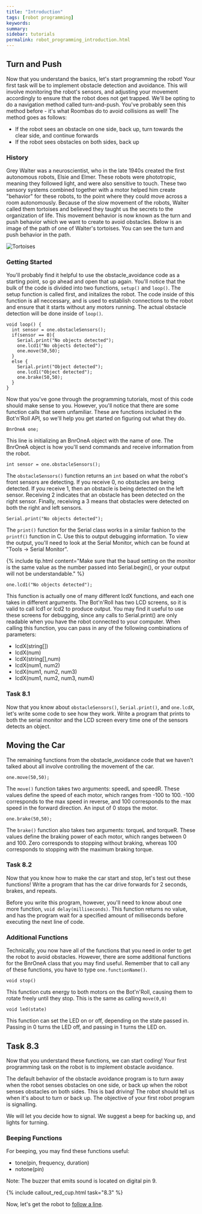 ```yaml
---
title: "Introduction"
tags: [robot programming]
keywords:
summary:
sidebar: tutorials
permalink: robot_programming_introduction.html
---
```


## Turn and Push
Now that you understand the basics, let's start programming the robot! Your first task will be to implement obstacle detection and avoidance. This will involve monitoring the robot's sensors, and adjusting your movement accordingly to ensure that the robot does not get trapped. We'll be opting to do a navigation method called turn-and-push. You've probably seen this method before - it's what Roombas do to avoid collisions as well! The method goes as follows:

- If the robot sees an obstacle on one side, back up, turn towards the clear side, and continue forwards
- If the robot sees obstacles on both sides, back up

### History
Grey Walter was a neuroscientist, who in the late 1940s created the first autonomous robots, Elsie and Elmer. These robots were phototropic, meaning they followed light, and were also sensitive to touch. These two sensory systems combined together with a motor helped him create "behavior" for these robots, to the point where they could move across a room autonomously. Because of the slow movement of the robots, Walter called them tortoises and believed they taught us the secrets to the organization of life. This movement behavior is now known as the turn and push behavior which we want to create to avoid obstacles. Below is an image of the path of one of Walter's tortoises. You can see the turn and push behavior in the path.

![Tortoises](images/turn_and_push.png)

### Getting Started

You'll probably find it helpful to use the obstacle_avoidance code as a starting point, so go ahead and open that up again. You'll notice that the bulk of the code is divided into two functions, `setup()` and `loop()`. The setup function is called first, and initalizes the robot. The code inside of this function is all neccessary, and is used to establish connections to the robot and ensure that it starts without any motors running. The actual obstacle detection will be done inside of `loop()`.

```
void loop() {
  int sensor = one.obstacleSensors();
  if(sensor == 0){
    Serial.print("No objects detected");
    one.lcd1("No objects detected");
    one.move(50,50);
  }
  else {
    Serial.print("Object detected");
    one.lcd1("Object detected");
    one.brake(50,50);
  }
}
```

Now that you've gone through the programming tutorials, most of this code should make sense to you. However, you'll notice that there are some function calls that seem unfamiliar. These are functions included in the Bot'n'Roll API, so we'll help you get started on figuring out what they do.

```
BnrOneA one;
```

This line is initializing an BnrOneA object with the name of one. The BnrOneA object is how you'll send commands and receive information from the robot.

```
int sensor = one.obstacleSensors();
```

The `obstacleSensors()` function returns an `int` based on what the robot's front sensors are detecting. If you receive 0, no obstacles are being detected. If you receive 1, then an obstacle is being detected on the left sensor. Receiving 2 indicates that an obstacle has been detected on the right sensor. Finally, receiving a 3 means that obstacles were detected on both the right and left sensors.


```
Serial.print("No objects detected");
```

The `print()` function for the Serial class works in a similar fashion to the `printf()` function in C. Use this to output debugging information. To view the output, you'll need to look at the Serial Monitor, which can be found at "Tools -> Serial Monitor".

{% include tip.html content="Make sure that the baud setting on the monitor is the same value as the number passed into Serial.begin(), or your output will not be understandable." %}

```
one.lcd1("No objects detected");
```

This function is actually one of many different lcdX functions, and each one takes in different arguments. The Bot'n'Roll has two LCD screens, so it is valid to call lcd1 or lcd2 to produce output. You may find it useful to use these screens for debugging, since any calls to Serial.print() are only readable when you have the robot connected to your computer. When calling this function, you can pass in any of the following combinations of parameters:

- lcdX(string[])
- lcdX(num)
- lcdX(string[],num)
- lcdX(num1, num2)
- lcdX(num1, num2, num3)
- lcdX(num1, num2, num3, num4)

### Task 8.1

Now that you know about `obstacleSensors()`, `Serial.print()`, and `one.lcdX`, let's write some code to see how they work. Write a program that prints to both the serial monitor and the LCD screen every time one of the sensors detects an object. 

## Moving the Car

The remaining functions from the obstacle_avoidance code that we haven't talked about all involve controlling the movement of the car.

```
one.move(50,50);
```

The `move()` function takes two arguments: speedL and speedR. These values define the speed of each motor, which ranges from -100 to 100. -100 corresponds to the max speed in reverse, and 100 corresponds to the max speed in the forward direction. An input of 0 stops the motor.

```
one.brake(50,50);
```

The `brake()` function also takes two arguments: torqueL and torqueR. These values define the braking power of each motor, which ranges between 0 and 100. Zero corresponds to stopping without braking, whereas 100 corresponds to stopping with the maximum braking torque.

### Task 8.2 
Now that you know how to make the car start and stop, let's test out these functions! Write a program that has the car drive forwards for 2 seconds, brakes, and repeats.

Before you write this program, however, you'll need to know about one more function, `void delay(milliseconds)`. This function returns no value, and has the program wait for a specified amount of milliseconds before executing the next line of code. 


### Additional Functions

Technically, you now have all of the functions that you need in order to get the robot to avoid obstacles. However, there are some additional functions for the BnrOneA class that you may find useful. Remember that to call any of these functions, you have to type `one.functionName()`.

```
void stop()
```

This function cuts energy to both motors on the Bot'n'Roll, causing them to rotate freely until they stop. This is the same as calling `move(0,0)`

```
void led(state)
```

This function can set the LED on or off, depending on the state passed in. Passing in 0 turns the LED off, and passing in 1 turns the LED on.


## Task 8.3

Now that you understand these functions, we can start coding! Your first programming task on the robot is to implement obstacle avoidance.

The default behavior of the obstacle avoidance program is to turn away when the robot senses obstacles on one side, or back up when the robot senses obstacles on both sides. This is bad driving! The robot should tell us when it's about to turn or back up. The objective of your first robot program is signalling.

We will let you decide how to signal. We suggest a beep for backing up, and lights for turning.

### Beeping Functions
For beeping, you may find these functions useful:
- tone(pin, frequency, duration)
- notone(pin)

Note: The buzzer that emits sound is located on digital pin 9.

{% include callout_red_cup.html task="8.3" %}

Now, let's get the robot to [follow a line](line_following.html).
